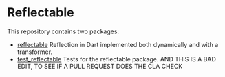 # Reflectable
This repository contains two packages:
- [reflectable](reflectable/) Reflection in Dart implemented both dynamically
  and with a transformer.
- [test_reflectable](test_reflectable/) Tests for the reflectable package.
AND THIS IS A BAD EDIT, TO SEE IF A PULL REQUEST DOES THE CLA CHECK
